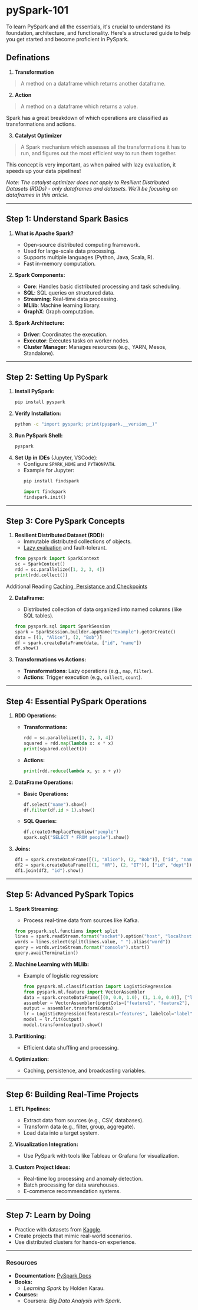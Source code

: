 # pySpark-101
To learn PySpark and all the essentials, it's crucial to understand its foundation, architecture, and functionality. Here's a structured guide to help you get started and become proficient in PySpark.

## Definations

1. **Transformation**
> A method on a dataframe which returns another dataframe.

2. **Action**
> A method on a dataframe which returns a value.

Spark has a great breakdown of which operations are classified as transformations and actions.

3. **Catalyst Optimizer**
> A Spark mechanism which assesses all the transformations it has to run, and figures out the most efficient way to run them together.

This concept is very important, as when paired with lazy evaluation, it speeds up your data pipelines! 

_Note: The catalyst optimizer does not apply to Resilient Distributed Datasets (RDDs) - only dataframes and datasets. We’ll be focusing on dataframes in this article._

---

## **Step 1: Understand Spark Basics**
1. **What is Apache Spark?**
   - Open-source distributed computing framework.
   - Used for large-scale data processing.
   - Supports multiple languages (Python, Java, Scala, R).
   - Fast in-memory computation.

2. **Spark Components:**
   - **Core**: Handles basic distributed processing and task scheduling.
   - **SQL**: SQL queries on structured data.
   - **Streaming**: Real-time data processing.
   - **MLlib**: Machine learning library.
   - **GraphX**: Graph computation.

3. **Spark Architecture:**
   - **Driver**: Coordinates the execution.
   - **Executor**: Executes tasks on worker nodes.
   - **Cluster Manager**: Manages resources (e.g., YARN, Mesos, Standalone).

---

## **Step 2: Setting Up PySpark**
1. **Install PySpark:**
   ```bash
   pip install pyspark
   ```
2. **Verify Installation:**
   ```bash
   python -c "import pyspark; print(pyspark.__version__)"
   ```
3. **Run PySpark Shell:**
   ```bash
   pyspark
   ```
4. **Set Up in IDEs** (Jupyter, VSCode):
   - Configure `SPARK_HOME` and `PYTHONPATH`.
   - Example for Jupyter:
     ```bash
     pip install findspark
     ```
     ```python
     import findspark
     findspark.init()
     ```

---

## **Step 3: Core PySpark Concepts**
1. **Resilient Distributed Dataset (RDD):**
   - Immutable distributed collections of objects.
   - [Lazy evaluation](https://medium.com/@john_tringham/spark-concepts-simplified-lazy-evaluation-d398891e0568) and fault-tolerant.
   ```python
   from pyspark import SparkContext
   sc = SparkContext()
   rdd = sc.parallelize([1, 2, 3, 4])
   print(rdd.collect())
   ```

Additional Reading [Caching, Persistance and Checkpoints](https://medium.com/@john_tringham/spark-concepts-simplified-cache-persist-and-checkpoint-225eb1eef24b)

2. **DataFrame:**
   - Distributed collection of data organized into named columns (like SQL tables).
   ```python
   from pyspark.sql import SparkSession
   spark = SparkSession.builder.appName("Example").getOrCreate()
   data = [(1, "Alice"), (2, "Bob")]
   df = spark.createDataFrame(data, ["id", "name"])
   df.show()
   ```

3. **Transformations vs Actions:**
   - **Transformations**: Lazy operations (e.g., `map`, `filter`).
   - **Actions**: Trigger execution (e.g., `collect`, `count`).

---

## **Step 4: Essential PySpark Operations**
1. **RDD Operations:**
   - **Transformations:**
     ```python
     rdd = sc.parallelize([1, 2, 3, 4])
     squared = rdd.map(lambda x: x * x)
     print(squared.collect())
     ```
   - **Actions:**
     ```python
     print(rdd.reduce(lambda x, y: x + y))
     ```

2. **DataFrame Operations:**
   - **Basic Operations:**
     ```python
     df.select("name").show()
     df.filter(df.id > 1).show()
     ```
   - **SQL Queries:**
     ```python
     df.createOrReplaceTempView("people")
     spark.sql("SELECT * FROM people").show()
     ```

3. **Joins:**
   ```python
   df1 = spark.createDataFrame([(1, "Alice"), (2, "Bob")], ["id", "name"])
   df2 = spark.createDataFrame([(1, "HR"), (2, "IT")], ["id", "dept"])
   df1.join(df2, "id").show()
   ```

---

## **Step 5: Advanced PySpark Topics**
1. **Spark Streaming:**
   - Process real-time data from sources like Kafka.
   ```python
   from pyspark.sql.functions import split
   lines = spark.readStream.format("socket").option("host", "localhost").option("port", 9999).load()
   words = lines.select(split(lines.value, " ").alias("word"))
   query = words.writeStream.format("console").start()
   query.awaitTermination()
   ```

2. **Machine Learning with MLlib:**
   - Example of logistic regression:
     ```python
     from pyspark.ml.classification import LogisticRegression
     from pyspark.ml.feature import VectorAssembler
     data = spark.createDataFrame([(0, 0.0, 1.0), (1, 1.0, 0.0)], ["label", "feature1", "feature2"])
     assembler = VectorAssembler(inputCols=["feature1", "feature2"], outputCol="features")
     output = assembler.transform(data)
     lr = LogisticRegression(featuresCol="features", labelCol="label")
     model = lr.fit(output)
     model.transform(output).show()
     ```

3. **Partitioning:**
   - Efficient data shuffling and processing.

4. **Optimization:**
   - Caching, persistence, and broadcasting variables.

---

## **Step 6: Building Real-Time Projects**
1. **ETL Pipelines:**
   - Extract data from sources (e.g., CSV, databases).
   - Transform data (e.g., filter, group, aggregate).
   - Load data into a target system.

2. **Visualization Integration:**
   - Use PySpark with tools like Tableau or Grafana for visualization.

3. **Custom Project Ideas:**
   - Real-time log processing and anomaly detection.
   - Batch processing for data warehouses.
   - E-commerce recommendation systems.

---

## **Step 7: Learn by Doing**
- Practice with datasets from [Kaggle](https://www.kaggle.com/).
- Create projects that mimic real-world scenarios.
- Use distributed clusters for hands-on experience.

---

### **Resources**
- **Documentation:** [PySpark Docs](https://spark.apache.org/docs/latest/api/python/)
- **Books:**
  - *Learning Spark* by Holden Karau.
- **Courses:**
  - Coursera: *Big Data Analysis with Spark*.
